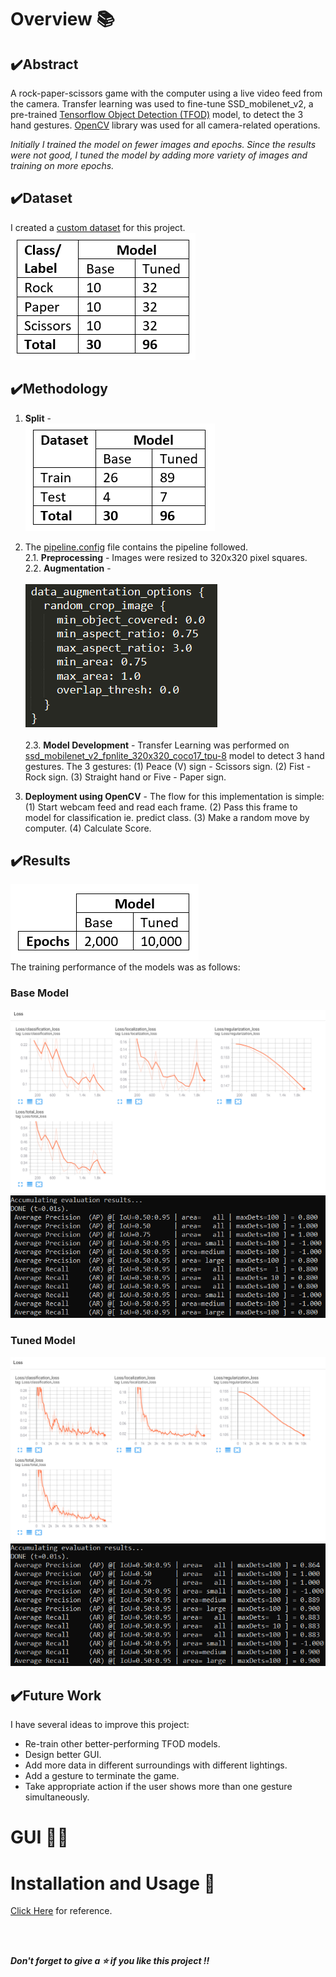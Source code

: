 # Overview 📚
## ✔️Abstract
A rock-paper-scissors game with the computer using a live video feed from the camera. Transfer learning was used to fine-tune SSD_mobilenet_v2, a pre-trained [Tensorflow Object Detection (TFOD)](https://github.com/tensorflow/models/tree/master/research/object_detection) model, to detect the 3 hand gestures. 
[OpenCV](https://opencv.org/) library was used for all camera-related operations.

*Initially I trained the model on fewer images and epochs. Since the results were not good, I tuned the model by adding more variety of images and training on more epochs.*
## ✔️Dataset
I created a [custom dataset]() for this project. <br>
![](https://github.com/AparGarg99/RPSGame/blob/master/images/dataset.PNG)

## ✔️Methodology
1. **Split** - <br>
![](https://github.com/AparGarg99/RPSGame/blob/master/images/split.PNG) <br>
2. The [pipeline.config]() file contains the pipeline followed.<br>
    2.1. **Preprocessing** - Images were resized to 320x320 pixel squares.<br>
    2.2. **Augmentation** - <br><br>
    ![](https://github.com/AparGarg99/RPSGame/blob/master/images/augment.PNG) <br><br>
    2.3. **Model Development** - Transfer Learning was performed on [ssd_mobilenet_v2_fpnlite_320x320_coco17_tpu-8](https://github.com/tensorflow/models/blob/master/research/object_detection/g3doc/tf2_detection_zoo.md) model to detect 3 hand gestures. The 3 gestures: (1) Peace (V) sign - Scissors sign. (2) Fist - Rock sign. (3) Straight hand or Five - Paper sign. <br>

3. **Deployment using OpenCV** - The flow for this implementation is simple: (1) Start webcam feed and read each frame. (2) Pass this frame to model for classification ie. predict class. (3) Make a random move by computer. (4) Calculate Score.

## ✔️Results
![](https://github.com/AparGarg99/RPSGame/blob/master/images/epochs.PNG)<br>
The training performance of the models was as follows:
### Base Model
![](https://github.com/AparGarg99/RPSGame/blob/master/images/v1_1.PNG)
![](https://github.com/AparGarg99/RPSGame/blob/master/images/v1_2.PNG)
<br>
### Tuned Model
![](https://github.com/AparGarg99/RPSGame/blob/master/images/v2_1.PNG)
![](https://github.com/AparGarg99/RPSGame/blob/master/images/v2_2.PNG)


## ✔️Future Work
I have several ideas to improve this project:
* Re-train other better-performing TFOD models.
* Design better GUI.
* Add more data in different surroundings with different lightings.
* Add a gesture to terminate the game.
* Take appropriate action if the user shows more than one gesture simultaneously.


# GUI 👨‍💻


# Installation and Usage 🔌
[Click Here](https://github.com/AparGarg99/Tutorials/blob/master/streamlit_frontend_tutorial/README.md#installation-and-usage) for reference.

<br>
<br>

***Don't forget to give a ⭐ if you like this project !!***
